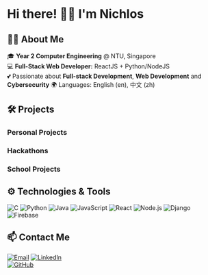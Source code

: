 # Hi there! 👋🏻 I'm Nichlos

## 👨‍🎓 About Me

🎓 **Year 2 Computer Engineering** @ NTU, Singapore  
💻 **Full-Stack Web Developer:** ReactJS + Python/NodeJS  
💕 Passionate about **Full-stack Development**, **Web Development** and **Cybersecurity**
🌍 Languages: English (en), 中文 (zh)


## 🛠️ Projects

### Personal Projects


### Hackathons


### School Projects


## ⚙️ Technologies & Tools

![C](https://img.shields.io/badge/-C-A8B9CC?style=flat&logo=c&logoColor=white)
![Python](https://img.shields.io/badge/-Python-3776AB?style=flat&logo=python&logoColor=white)
![Java](https://img.shields.io/badge/-Java-007396?style=flat&logo=java&logoColor=white)
![JavaScript](https://img.shields.io/badge/-JavaScript-F7DF1E?style=flat&logo=javascript&logoColor=black)
![React](https://img.shields.io/badge/-React-61DAFB?style=flat&logo=react&logoColor=black)
![Node.js](https://img.shields.io/badge/-Node.js-339933?style=flat&logo=node.js&logoColor=white)
![Django](https://img.shields.io/badge/-Django-092E20?style=flat&logo=django&logoColor=white)
![Firebase](https://img.shields.io/badge/-Firebase-FFCA28?style=flat&logo=firebase&logoColor=black)


## 📫 Contact Me

[![Email](https://img.shields.io/badge/-Email-D14836?style=flat&logo=gmail&logoColor=white)](mailto:niclee1803@outlook.com)
[![LinkedIn](https://img.shields.io/badge/-LinkedIn-0077B5?style=flat&logo=linkedin&logoColor=white)](https://www.linkedin.com/in/nichloslee)  
[![GitHub](https://img.shields.io/badge/-GitHub-181717?style=flat&logo=github&logoColor=white)](https://github.com/niclee1803)  
